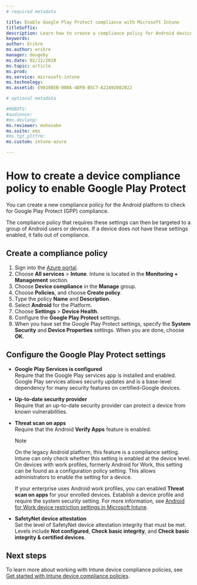 ```yaml
---
# required metadata

title: Enable Google Play Protect compliance with Microsoft Intune
titleSuffix: 
description: Learn how to create a compliance policy for Android devices to enable Google Play Protect.
keywords:
author: Erikre
ms.author: erikre
manager: dougeby
ms.date: 02/22/2018
ms.topic: article
ms.prod:
ms.service: microsoft-intune
ms.technology:
ms.assetid: E9810BEB-000A-4DFB-B5C7-A22A92082B22

# optional metadata

#ROBOTS:
#audience:
#ms.devlang:
ms.reviewer: muhosabe
ms.suite: ems
#ms.tgt_pltfrm:
ms.custom: intune-azure

---
```


# How to create a device compliance policy to enable Google Play Protect

You can create a new compliance policy for the Android platform to check for Google Play Protect (GPP) compliance.

The compliance policy that requires these settings can then be targeted to a group of Android users or devices. If a device does not have these settings enabled, it falls out of compliance.

## Create a compliance policy

1. Sign into the [Azure portal](https://portal.azure.com).
2. Choose **All services** > **Intune**. Intune is located in the **Monitoring + Management** section.
2. Choose **Device compliance** in the **Manage** group. 
3. Choose **Policies**, and choose **Create policy**.
4. Type the policy **Name** and **Description**.
5. Select **Android** for the Platform.
6. Choose **Settings** > **Device Health**.
7. Configure the **Google Play Protect** settings.
8. When you have set the Google Play Protect settings, specify the **System Security** and **Device Properties** settings. When you are done, choose **OK**.

## Configure the Google Play Protect settings

 - **Google Play Services is configured**  
   Require that the Google Play services app is installed and enabled. Google Play services allows security updates and is a base-level dependency for many security features on certified-Google devices.
 - **Up-to-date security provider**  
   Require that an up-to-date security provider can protect a device from known vulnerabilities.
 - **Threat scan on apps**  
   Require that the Android **Verify Apps** feature is enabled.
    > [!Note]  
    > On the legacy Android platform, this feature is a compliance setting. Intune can only check whether this setting is enabled at the device level. On devices with work profiles, formerly Android for Work, this setting can be found as a configuration policy setting. This allows administrators to enable the setting for a device.

    If your enterprise uses Android work profiles, you can enabled **Threat scan on apps** for your enrolled devices. Establish a device profile and require the system security setting. For more information, see [Android for Work device restriction settings in Microsoft Intune](device-restrictions-android-for-work.md).

 - **SafetyNet device attestation**  
   Set the level of SafetyNet device attestation integrity that must be met. Levels include **Not configured**, **Check basic integrity**, and **Check basic integrity & certified devices**.




## Next steps

To learn more about working with Intune device compliance policies, see [Get started with Intune device compliance policies](device-compliance-get-started.md).